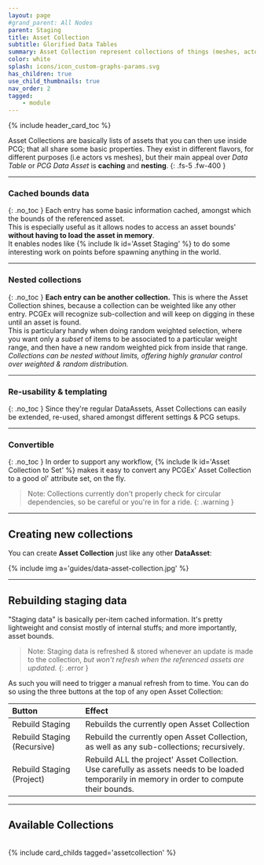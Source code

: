 ```yaml
---
layout: page
#grand_parent: All Nodes
parent: Staging
title: Asset Collection
subtitle: Glorified Data Tables
summary: Asset Collection represent collections of things (meshes, actors) that can be used with the **Asset Staging** node.
color: white
splash: icons/icon_custom-graphs-params.svg
has_children: true
use_child_thumbnails: true
nav_order: 2
tagged:
    - module
---
```


{% include header_card_toc %}

Asset Collections are basically lists of assets that you can then use inside PCG; that all share some basic properties. 
They exist in different flavors, for different purposes (i.e actors vs meshes), but their main appeal over *Data Table* or *PCG Data Asset* is **caching** and **nesting**.
{: .fs-5 .fw-400 } 

---
### Cached bounds data
{: .no_toc }
Each entry has some basic information cached, amongst which the bounds of the referenced asset.  
This is especially useful as it allows nodes to access an asset bounds' **without having to load the asset in memory**.  
It enables nodes like {% include lk id='Asset Staging' %} to do some interesting work on points before spawning anything in the world.

---
### Nested collections
{: .no_toc }
**Each entry can be another collection.** This is where the Asset Collection shines, because a collection can be weighted like any other entry. PCGEx will recognize sub-collection and will keep on digging in these until an asset is found.  
This is particulary handy when doing random weighted selection, where you want only a *subset* of items to be associated to a particular weight range, and then have a new random weighted pick from inside that range. *Collections can be nested without limits, offering highly granular control over weighted & random distribution.*

---
### Re-usability & templating
{: .no_toc }
Since they're regular DataAssets, Asset Collections can easily be extended, re-used, shared amongst different settings & PCG setups. 

---
### Convertible
{: .no_toc }
In order to support any workflow, {% include lk id='Asset Collection to Set' %} makes it easy to convert any PCGEx' Asset Collection to a good ol' attribute set, on the fly.


> Note: Collections currently don't properly check for circular dependencies, so be careful or you're in for a ride.
{: .warning }

---
## Creating new collections

You can create **Asset Collection** just like any other **DataAsset**:  

{% include img a='guides/data-asset-collection.jpg' %}

---
## Rebuilding staging data

"Staging data" is basically per-item cached information. It's pretty lightweight and consist mostly of internal stuffs; and more importantly, asset bounds.

> Note: Staging data is refreshed & stored whenever an update is made to the collection, *but won't refresh when the referenced assets are updated.*
{: .error }

As such you will need to trigger a manual refresh from to time. You can do so using the three buttons at the top of any open Asset Collection:

| Button       | Effect          |
|:-------------|:------------------|
| <span class="ebit">Rebuild Staging</span> | Rebuilds the currently open Asset Collection |
| <span class="ebit">Rebuild Staging (Recursive)</span> | Rebuild the currently open Asset Collection, as well as any sub-collections; recursively. |
| <span class="ebit">Rebuild Staging (Project)</span> | Rebuild ALL the project' Asset Collection.<br>Use carefully as assets needs to be loaded temporarily in memory in order to compute their bounds. |

---
## Available Collections
<br>
{% include card_childs tagged='assetcollection' %}